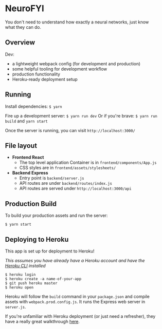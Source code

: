 # NeuroFYI
You don't need to understand how exactly a neural networks, just know what they can do.

## Overview

Dev:

* a lightweight webpack config (for development and production)
* some helpful tooling for development workflow
* production functionality
* Heroku-ready deployment setup

## Running

Install dependencies: `$ yarn`

Fire up a development server: `$ yarn run dev`
Or if you're brave: `$ yarn run build` and `yarn start`

Once the server is running, you can visit `http://localhost:3000/`

## File layout

- **Frontend React**
    - The top level application Container is in `frontend/components/App.js`
    - CSS styles are in `frontend/assets/stylesheets/`
- **Backend Express**
    - Entry point is `backend/server.js`
    - API routes are under `backend/routes/index.js`
    - API routes are served under `http://localhost:3000/api`

## Production Build

To build your production assets and run the server:

```
$ yarn start
```

## Deploying to Heroku

This app is set up for deployment to Heroku!

_This assumes you have already have a Heroku account and have the
[Heroku CLI](https://devcenter.heroku.com/articles/heroku-cli) installed_

```
$ heroku login
$ heroku create -a name-of-your-app
$ git push heroku master
$ heroku open
```

Heroku will follow the `build` command in your `package.json` and compile assets with `webpack.prod.config.js`. It runs the Express web server in `server.js`.

If you're unfamiliar with Heroku deployment (or just need a refresher), they have a really great walkthrough [here](https://devcenter.heroku.com/articles/getting-started-with-nodejs#introduction).

